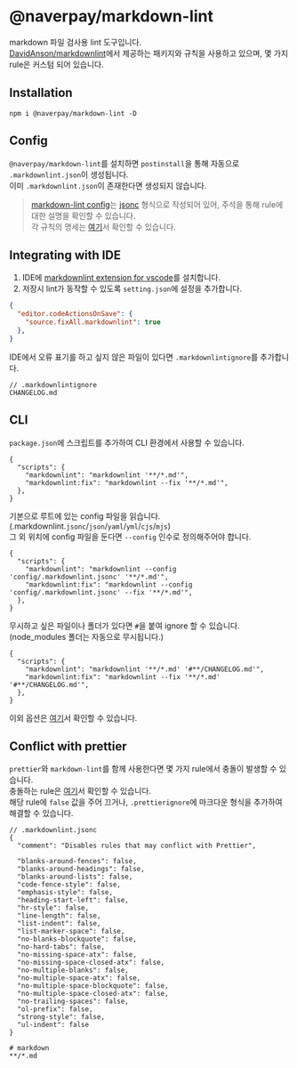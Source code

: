 # @naverpay/markdown-lint

markdown 파일 검사용 lint 도구입니다.  
[DavidAnson/markdownlint](https://github.com/DavidAnson/markdownlint)에서 제공하는 패키지와 규칙을 사용하고 있으며, 몇 가지 rule은 커스텀 되어 있습니다.

## Installation

```
npm i @naverpay/markdown-lint -D
```

## Config

`@naverpay/markdown-lint`를 설치하면 `postinstall`을 통해 자동으로 `.markdownlint.json`이 생성됩니다.  
이미 `.markdownlint.json`이 존재한다면 생성되지 않습니다.

> [markdown-lint config](./.markdownlint.jsonc)는 [jsonc](https://code.visualstudio.com/docs/languages/json#_json-with-comments) 형식으로 작성되어 있어, 주석을 통해 rule에 대한 설명을 확인할 수 있습니다.  
> 각 규칙의 명세는 [여기](https://github.com/markdownlint/markdownlint/blob/main/docs/RULES.md)서 확인할 수 있습니다.

## Integrating with IDE

1. IDE에 [markdownlint extension for vscode](https://marketplace.visualstudio.com/items?itemName=DavidAnson.vscode-markdownlint)를 설치합니다.
2. 저장시 lint가 동작할 수 있도록 `setting.json`에 설정을 추가합니다.

```json
{
  "editor.codeActionsOnSave": {
    "source.fixAll.markdownlint": true
  },
}
```

IDE에서 오류 표기를 하고 싶지 않은 파일이 있다면 `.markdownlintignore`를 추가합니다.

```jsonc
// .markdownlintignore
CHANGELOG.md
```

## CLI

`package.json`에 스크립트를 추가하여 CLI 환경에서 사용할 수 있습니다.  

```jsonc
{
  "scripts": {
    "markdownlint": "markdownlint '**/*.md'",
    "markdownlint:fix": "markdownlint --fix '**/*.md'",
  },
}
```

기본으로 루트에 있는 config 파일을 읽습니다. (.markdownlint.`jsonc`/`json`/`yaml`/`yml`/`cjs`/`mjs`)  
그 외 위치에 config 파일을 둔다면 `--config` 인수로 정의해주어야 합니다.

```jsonc
{
  "scripts": {
    "markdownlint": "markdownlint --config 'config/.markdownlint.jsonc' '**/*.md'",
    "markdownlint:fix": "markdownlint --config 'config/.markdownlint.jsonc' --fix '**/*.md'",
  },
}
```

무시하고 싶은 파일이나 폴더가 있다면 `#`을 붙여 ignore 할 수 있습니다.  
(node_modules 폴더는 자동으로 무시됩니다.)

```jsonc
{
  "scripts": {
    "markdownlint": "markdownlint '**/*.md' '#**/CHANGELOG.md'",
    "markdownlint:fix": "markdownlint --fix '**/*.md' '#**/CHANGELOG.md'",
  },
}
```

이외 옵션은 [여기](https://github.com/DavidAnson/markdownlint-cli2?tab=readme-ov-file#command-line)서 확인할 수 있습니다.

## Conflict with prettier

`prettier`와 `markdown-lint`를 함께 사용한다면 몇 가지 rule에서 충돌이 발생할 수 있습니다.  
충돌하는 rule은 [여기](https://github.com/DavidAnson/markdownlint/blob/main/style/prettier.json)서 확인할 수 있습니다.  
해당 rule에 `false` 값을 주어 끄거나, `.prettierignore`에 마크다운 형식을 추가하여 해결할 수 있습니다.

```jsonc
// .markdownlint.jsonc
{
  "comment": "Disables rules that may conflict with Prettier",

  "blanks-around-fences": false,
  "blanks-around-headings": false,
  "blanks-around-lists": false,
  "code-fence-style": false,
  "emphasis-style": false,
  "heading-start-left": false,
  "hr-style": false,
  "line-length": false,
  "list-indent": false,
  "list-marker-space": false,
  "no-blanks-blockquote": false,
  "no-hard-tabs": false,
  "no-missing-space-atx": false,
  "no-missing-space-closed-atx": false,
  "no-multiple-blanks": false,
  "no-multiple-space-atx": false,
  "no-multiple-space-blockquote": false,
  "no-multiple-space-closed-atx": false,
  "no-trailing-spaces": false,
  "ol-prefix": false,
  "strong-style": false,
  "ul-indent": false
}
```

```
# markdown
**/*.md
```
